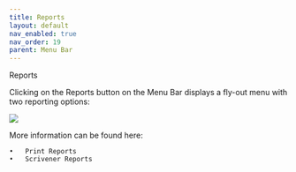 ```yaml
---
title: Reports
layout: default
nav_enabled: true
nav_order: 19
parent: Menu Bar
---
```


Reports

Clicking on the Reports button on the Menu Bar displays a fly-out menu with two reporting options:

![](media/Print-Reports-Button-and-Menu.png)


More information can be found here:

	•	Print Reports
	•	Scrivener Reports

